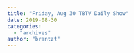 ```yaml
---
title: "Friday, Aug 30 TBTV Daily Show"
date: 2019-08-30
categories: 
  - "archives"
author: "brantzt"
---
```



